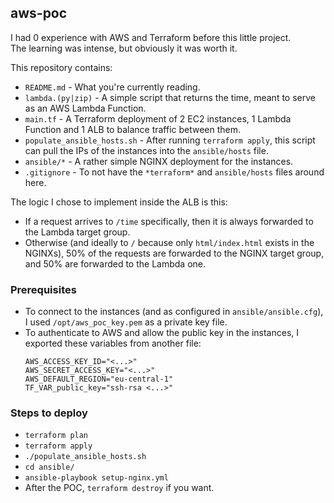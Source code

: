 ## aws-poc

I had 0 experience with AWS and Terraform before this little project.  
The learning was intense, but obviously it was worth it.  

This repository contains:
- `README.md` - What you're currently reading.
- `lambda.(py|zip)` - A simple script that returns the time, meant to serve as an AWS Lambda Function.
- `main.tf` - A Terraform deployment of 2 EC2 instances, 1 Lambda Function and 1 ALB to balance traffic between them.
- `populate_ansible_hosts.sh` - After running `terraform apply`, this script can pull the IPs of the instances into the `ansible/hosts` file.
- `ansible/*` - A rather simple NGINX deployment for the instances.
- `.gitignore` - To not have the `*terraform*` and `ansible/hosts` files around here.

The logic I chose to implement inside the ALB is this:
- If a request arrives to `/time` specifically, then it is always forwarded to the Lambda target group.
- Otherwise (and ideally to `/` because only `html/index.html` exists in the NGINXs), 50% of the requests are forwarded to the NGINX target group, and 50% are forwarded to the Lambda one.


### Prerequisites

- To connect to the instances (and as configured in `ansible/ansible.cfg`), I used `/opt/aws_poc_key.pem` as a private key file.
- To authenticate to AWS and allow the public key in the instances, I exported these variables from another file:
  ```
  AWS_ACCESS_KEY_ID="<...>"
  AWS_SECRET_ACCESS_KEY="<...>"
  AWS_DEFAULT_REGION="eu-central-1"
  TF_VAR_public_key="ssh-rsa <...>"
  ```


### Steps to deploy

- `terraform plan`
- `terraform apply`
- `./populate_ansible_hosts.sh`
- `cd ansible/`
- `ansible-playbook setup-nginx.yml`
- After the POC, `terraform destroy` if you want.

